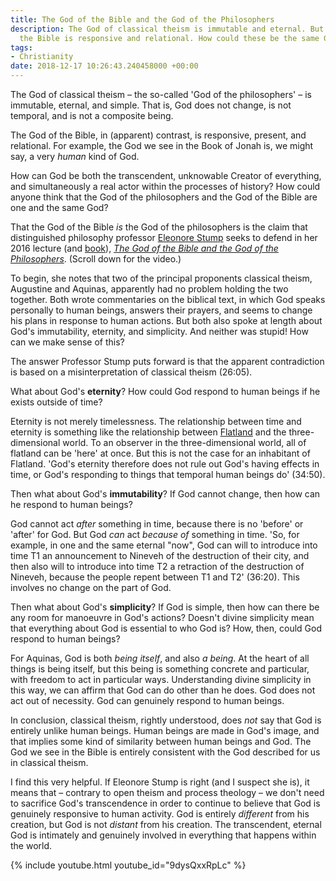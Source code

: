 ```yaml
---
title: The God of the Bible and the God of the Philosophers
description: The God of classical theism is immutable and eternal. But the God of
  the Bible is responsive and relational. How could these be the same God?
tags:
- Christianity
date: 2018-12-17 10:26:43.240458000 +00:00
---
```

The God of classical theism &ndash; the so-called 'God of the philosophers' &ndash; is immutable, eternal, and simple. That is, God does not change, is not temporal, and is not a composite being.

The God of the Bible, in (apparent) contrast, is responsive, present, and relational. For example, the God we see in the Book of Jonah is, we might say, a very _human_ kind of God.

How can God be both the transcendent, unknowable Creator of everything, and simultaneously a real actor within the processes of history? How could anyone think that the God of the philosophers and the God of the Bible are one and the same God?

That the God of the Bible _is_ the God of the philosophers is the claim that distinguished philosophy professor [Eleonore Stump](https://sites.google.com/site/stumpep/) seeks to defend in her 2016 lecture (and [book](https://www.amazon.co.uk/dp/0874621895)), [_The God of the Bible and the God of the Philosophers_](https://youtu.be/9dysQxxRpLc). (Scroll down for the video.)

To begin, she notes that two of the principal proponents classical theism, Augustine and Aquinas, apparently had no problem holding the two together. Both wrote commentaries on the biblical text, in which God speaks personally to human beings, answers their prayers, and seems to change his plans in response to human actions. But both also spoke at length about God's immutability, eternity, and simplicity. And neither was stupid! How can we make sense of this?

The answer Professor Stump puts forward is that the apparent contradiction is based on a misinterpretation of classical theism (26:05).

What about God's **eternity**? How could God respond to human beings if he exists outside of time?

Eternity is not merely timelessness. The relationship between time and eternity is something like the relationship between [Flatland](https://en.wikipedia.org/wiki/Flatland) and the three-dimensional world. To an observer in the three-dimensional world, all of flatland can be 'here' at once. But this is not the case for an inhabitant of Flatland. 'God's eternity therefore does not rule out God's having effects in time, or God's responding to things that temporal human beings do' (34:50).

Then what about God's **immutability**? If God cannot change, then how can he respond to human beings?

God cannot act _after_ something in time, because there is no 'before' or 'after' for God. But God _can_ act _because of_ something in time. 'So, for example, in one and the same eternal "now", God can will to introduce into time T1 an announcement to Nineveh of the destruction of their city, and then also will to introduce into time T2 a retraction of the destruction of Nineveh, because the people repent between T1 and T2' (36:20). This involves no change on the part of God.

Then what about God's **simplicity**? If God is simple, then how can there be any room for manoeuvre in God's actions? Doesn't divine simplicity mean that everything about God is essential to who God is? How, then, could God respond to human beings?

For Aquinas, God is both _being itself_, and also _a being_. At the heart of all things is being itself, but this being is something concrete and particular, with freedom to act in particular ways. Understanding divine simplicity in this way, we can affirm that God can do other than he does. God does not act out of necessity. God can genuinely respond to human beings.

In conclusion, classical theism, rightly understood, does _not_ say that God is entirely unlike human beings. Human beings are made in God's image, and that implies some kind of similarity between human beings and God. The God we see in the Bible is entirely consistent with the God described for us in classical theism.

I find this very helpful. If Eleonore Stump is right (and I suspect she is), it means that &ndash; contrary to open theism and process theology &ndash; we don't need to sacrifice God's transcendence in order to continue to believe that God is genuinely responsive to human activity. God is entirely _different_ from his creation, but God is not _distant_ from his creation. The transcendent, eternal God is intimately and genuinely involved in everything that happens within the world.

{% include youtube.html youtube_id="9dysQxxRpLc" %}

